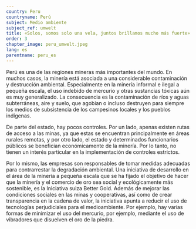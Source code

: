 ```yaml
---
country: Peru
countryname: Perú
subject: Medio ambiente
subject_ref: umwelt
title: «Solos, somos solo una vela, juntos brillamos mucho más fuerte»
order: 3
chapter_image: peru_umwelt.jpeg
lang: es
parentname: peru_es
---
```

<div class="content" markdown="1">
Perú es una de las regiones mineras más importantes del mundo. En muchos casos, la minería está asociada a una considerable contaminación y destrucción ambiental. Especialmente en la minería informal e ilegal a pequeña escala, el uso indebido de mercurio y otras sustancias tóxicas aún es muy generalizado. La consecuencia es la contaminación de ríos y aguas subterráneas, aire y suelo, que agobian o incluso destruyen para siempre los medios de subsistencia de los campesinos locales y los pueblos indígenas.

De parte del estado, hay pocos controles. Por un lado, apenas existen rutas de acceso a las minas, ya que estas se encuentran principalmente en áreas rurales remotas, y por otro lado, el estado y determinados funcionarios públicos se benefician económicamente de la minería. Por lo tanto, no tienen un interés particular en la implementación de controles estrictos.

Por lo mismo, las empresas son responsables de tomar medidas adecuadas para contrarrestar la degradación ambiental. Una iniciativa de desarrollo en el área de la minería a pequeña escala que se ha fijado el objetivo de hacer que la minería y el comercio de oro sea social y ecológicamente más sostenible, es la Iniciativa suiza Better Gold. Además de mejorar las condiciones sociales en las minas y cooperativas, así como de crear transparencia en la cadena de valor, la iniciativa apunta a reducir el uso de tecnologías perjudiciales para el medioambiente. Por ejemplo, hay varias formas de minimizar el uso del mercurio, por ejemplo, mediante el uso de vibradores que disuelven el oro de la piedra.
</div>
